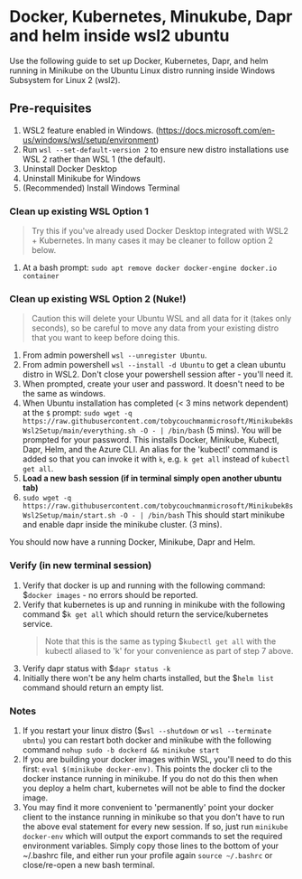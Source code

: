 # Docker, Kubernetes, Minukube, Dapr and helm inside wsl2 ubuntu

Use the following guide to set up Docker, Kubernetes, Dapr, and helm running in Minikube on the Ubuntu Linux distro running inside Windows Subsystem for Linux 2 (wsl2).

## Pre-requisites
1. WSL2 feature enabled in Windows. (https://docs.microsoft.com/en-us/windows/wsl/setup/environment)
2. Run `wsl --set-default-version 2` to ensure new distro installations use WSL 2 rather than WSL 1 (the default).
3. Uninstall Docker Desktop
4. Uninstall Minikube for Windows
5. (Recommended) Install Windows Terminal

### Clean up existing WSL Option 1
> Try this if you've already used Docker Desktop integrated with WSL2 + Kubernetes. In many cases it may be cleaner to follow option 2 below.
1. At a bash prompt: `sudo apt remove docker docker-engine docker.io container`

### Clean up existing WSL Option 2 (Nuke!)
> Caution this will delete your Ubuntu WSL and all data for it (takes only seconds), so be careful to move any data from your existing distro that you want to keep before doing this.
1. From admin powershell `wsl --unregister Ubuntu`.
1. From admin powershell `wsl --install -d Ubuntu` to get a clean ubuntu distro in WSL2. Don't close your powershell session after - you'll need it.
1. When prompted, create your user and password. It doesn't need to be the same as windows.
1. When Ubuntu installation has completed (< 3 mins network dependent) at the `$` prompt: `sudo wget -q https://raw.githubusercontent.com/tobycouchmanmicrosoft/Minikubek8sWsl2Setup/main/everything.sh -O - | /bin/bash` (5 mins). You will be prompted for your password. This installs Docker, Minikube, Kubectl, Dapr, Helm, and the Azure CLI. An alias for the 'kubectl' command is added so that you can invoke it with `k`, e.g. `k get all` instead of `kubectl get all`.
1. **Load a new bash session (if in terminal simply open another ubuntu tab)**
1. `sudo wget -q https://raw.githubusercontent.com/tobycouchmanmicrosoft/Minikubek8sWsl2Setup/main/start.sh -O - | /bin/bash` This should start minikube and enable dapr inside the minikube cluster. (3 mins).

You should now have a running Docker, Minikube, Dapr and Helm.

### Verify (in new terminal session)
1. Verify that docker is up and running with the following command: $`docker images` - no errors should be reported.
1. Verify that kubernetes is up and running in minikube with the following command $`k get all` which should return the service/kubernetes service. 
   > Note that this is the same as typing $`kubectl get all` with the kubectl aliased to 'k' for your convenience as part of step 7 above.
1. Verify dapr status with $`dapr status -k`
1. Initially there won't be any helm charts installed, but the $`helm list` command should return an empty list.

### Notes
1. If you restart your linux distro ($`wsl --shutdown` or `wsl --terminate ubntu`) you can restart both docker and minikube with the following command `nohup sudo -b dockerd && minikube start`
1. If you are building your docker images within WSL, you'll need to do this first: `eval $(minikube docker-env)`. This points the docker cli to the docker instance running in minikube. If you do not do this then when you deploy a helm chart, kubernetes will not be able to find the docker image.
1. You may find it more convenient to 'permanently' point your docker client to the instance running in minikube so that you don't have to run the above eval statement for every new session. If so, just run `minikube docker-env` which will output the export commands to set the required environment variables. Simply copy those lines to the bottom of your ~/.bashrc file, and either run your profile again `source ~/.bashrc` or close/re-open a new bash terminal.
